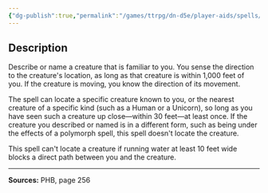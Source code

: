```yaml
---
{"dg-publish":true,"permalink":"/games/ttrpg/dn-d5e/player-aids/spells/level-4/locate-creature/","tags":["ttrpg/dnd/5e","verbal","somatic","material","concentration","spell"],"noteIcon":""}
---
```



## Description
Describe or name a creature that is familiar to you.
You sense the direction to the creature's location, as long as that creature is within 1,000 feet of you.
If the creature is moving, you know the direction of its movement.

The spell can locate a specific creature known to you, or the nearest creature of a specific kind (such as a Human or a Unicorn), so long as you have seen such a creature up close—within 30 feet—at least once.
If the creature you described or named is in a different form, such as being under the effects of a polymorph spell, this spell doesn't locate the creature.

This spell can't locate a creature if running water at least 10 feet wide blocks a direct path between you and the creature.

---

**Sources:** PHB, page 256

